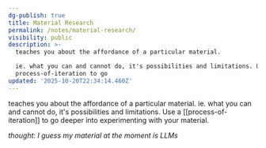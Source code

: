 ```yaml
---
dg-publish: true
title: Material Research
permalink: /notes/material-research/
visibility: public
description: >-
  teaches you about the affordance of a particular material.

  ie. what you can and cannot do, it's possibilities and limitations. Use a
  process-of-iteration to go 
updated: '2025-10-20T22:34:14.460Z'
---
```

teaches you about the affordance of a particular material.
ie. what you can and cannot do, it's possibilities and limitations. Use a [[process-of-iteration]] to go deeper into experimenting with your material.

_thought: I guess my material at the moment is LLMs_
